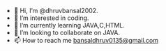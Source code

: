 - 👋 Hi, I’m @dhruvbansal2002.
- 👀 I’m interested in coding.
- 🌱 I’m currently learning JAVA,C,HTML.
- 💞️ I’m looking to collaborate on JAVA.
- 📫 How to reach me bansaldhruv0135@gmail.com
